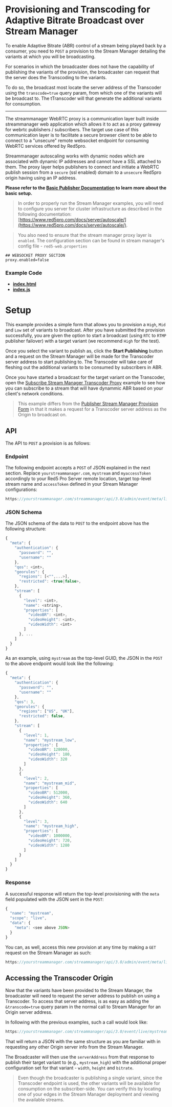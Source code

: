 # Provisioning and Transcoding for Adaptive Bitrate Broadcast over Stream Manager

To enable Adaptive Bitrate (ABR) control of a stream being played back by a consumer, you need to `POST` a provision to the Stream Manager detailing the variants at which you will be broadcasting.

For scenarios in which the broadcaster does not have the capability of publishing the variants of the provision, the broadcaster can request that the server does the Transcoding to the variants.

To do so, the broadcast most locate the server address of the Transcoder using the `transcode=true` query param, from which one of the variants will be broadcast to. The tTranscoder will that generate the additional variants for consumption.

---

The streammanager WebRTC proxy is a communication layer built inside streammanager web application which allows it to act as a proxy gateway for webrtc publishers / subscribers. The target use case of this communication layer is to facilitate a secure browser client to be able to connect to a "unsecure" remote websocket endpoint for consuming WebRTC services offered by Red5pro. 

Streammanager autoscaling works with dynamic nodes which are associated with dynamic IP addresses and cannot have a SSL attached to them. The proxy layer helps publishers to connect and initiate a WebRTC publish session from a `secure` (ssl enabled) domain to a `unsecure` Red5pro origin having using an IP address.

**Please refer to the [Basic Publisher Documentation](../publish/README.md) to learn more about the basic setup.**

> In order to properly run the Stream Manager examples, you will need to configure you server for cluster infrastructure as described in the following documentation: [https://www.red5pro.com/docs/server/autoscale/](https://www.red5pro.com/docs/server/autoscale/).

> You also need to ensure that the stream manager proxy layer is `enabled`. The configuration section can be found in stream manager's config file - `red5-web.properties`

```
## WEBSOCKET PROXY SECTION
proxy.enabled=false
```

### Example Code

- **[index.html](index.html)**
- **[index.js](index.js)**

# Setup

This example provides a simple form that allows you to provision a `High`, `Mid` and `Low` set of variants to broadcast. After you have submitted the provision successfully, you are given the option to start a broadcast (using `RTC` to `RTMP` publisher failover) with a target variant (we recommend `High` for the test).

Once you select the variant to publish as, click the **Start Publishing** button and a request on the Stream Manager will be made for the Transcoder server address to start publishing to. The Transcoder will take care of fleshing out the additional variants to be consumed by subscribers in ABR.

Once you have started a broadcast for the target variant on the Transcoder, open the [Subscribe Stream Manager Transcoder Proxy](../subscribeStreamManagerProxyTranscoder/) example to see how you can subscribe to a stream that will have dynammic ABR based on your client's network conditions.

> This example differs from the [Publisher Stream Manager Provision Form](../publisherStreamManagerProvisionForm/) in that it makes a request for a Transcoder server address as the Origin to broadcast on.

## API

The API to `POST` a provision is as follows:

### Endpoint

The following endpoint accepts a `POST` of JSON explained in the next section. Replace `yourstreammanager.com`, `mystream` and `myaccessToken` accordingly to your Red5 Pro Server remote location, target top-level stream name and `accessToken` defined in your Stream Manager configurations:

```js
https://yourstreammanager.com/streammanager/api/3.0/admin/event/meta/live/mystream?accessToken=myaccessToken
```

### JSON Schema

The JSON schema of the data to `POST` to the endpoint above has the following structure:

```js
{
  "meta": {
    "authentication": {
      "password": "",
      "username": ""
    },
    "qos": <int>,
    "georules": {
      "regions": [<"",...>],
      "restricted": <true|false>,
    },
    "stream": [
      {
        "level": <int>,
        "name": <string>,
        "properties": [
          "videoBR": <int>,
          "videoHeight": <int>,
          "videoWidth": <int>
        ]
      }, ...
    ]
  }
}
```

As an example, using `mystream` as the top-level GUID, the JSON in the `POST` to the above endpoint would look like the following:

```js
{
  "meta": {
    "authentication": {
      "password": "",
      "username": ""
    },
    "qos": 3,
    "georules": {
      "regions": ["US", "UK"],
      "restricted": false,
    },
    "stream": [
      {
        "level": 1,
        "name": "mystream_low",
        "properties": [
          "videoBR": 128000,
          "videoHeight": 180,
          "videoWidth": 320
        ]
      },
      {
        "level": 2,
        "name": "mystream_mid",
        "properties": [
          "videoBR": 512000,
          "videoHeight": 360,
          "videoWidth": 640
        ]
      },
      {
        "level": 3,
        "name": "mystream_high",
        "properties": [
          "videoBR": 1000000,
          "videoHeight": 720,
          "videoWidth": 1280
        ]
      }
    ]
  }
}
```

### Response

A successful response will return the top-level provisioning with the `meta` field populated with the JSON sent in the `POST`:

```js
{
  "name": "mystream",
  "scope": "live",
  "data": {
    "meta": <see above JSON>
  }
}
```

You can, as well, access this new provision at any time by making a `GET` request on the Stream Manager as such:

```js
https://yourstreammanager.com/streammanager/api/3.0/admin/event/meta/live/mystream?accessToken=myaccessToken
```

## Accessing the Transcoder Origin

Now that the variants have been provided to the Stream Manager, the broadcaster will need to request the server address to publish on using a Transcoder. To access that server address, is as easy as adding the `&transcode=true` query param in the normal call to Stream Manager for an Origin server address.

In following with the previous examples, such a call would look like:

```js
https://yourstreammanager.com/streammanager/api/3.0/event/live/mystream?action=broadcast&transcode=true
```

That will return a JSON with the same structure as you are familiar with in requesting any other Origin server info from the Stream Manager.

The Broadcaster will then use the `serverAddress` from that response to publish their target variant to (e.g., `mystream_high`) with the additional proper configuration set for that variant - `width`, `height` and `bitrate`.

> Even though the broadcaster is publishing a single variant, since the Transcoder endpoint is used, the other variants will be available for consumption on the subscriber-side. You can verify this by locating one of your edges in the Stream Manager deployment and viewing the available streams.

